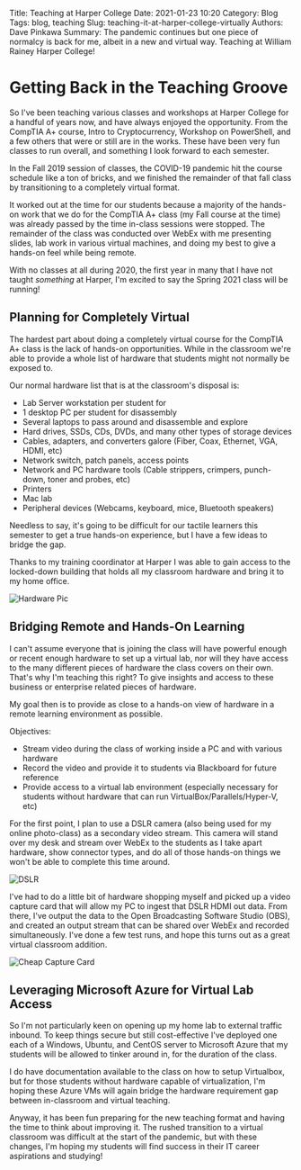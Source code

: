 Title: Teaching at Harper College
Date: 2021-01-23 10:20
Category: Blog
Tags: blog, teaching
Slug: teaching-it-at-harper-college-virtually
Authors: Dave Pinkawa
Summary: The pandemic continues but one piece of normalcy is back for me, albeit in a new and virtual way. Teaching at William Rainey Harper College!

# Getting Back in the Teaching Groove

So I've been teaching various classes and workshops at Harper College for a handful of years now, and have always enjoyed the opportunity. From the CompTIA A+ course, Intro to Cryptocurrency, Workshop on PowerShell, and a few others that were or still are in the works. These have been very fun classes to run overall, and something I look forward to each semester.

In the Fall 2019 session of classes, the COVID-19 pandemic hit the course schedule like a ton of bricks, and we finished the remainder of that fall class by transitioning to a completely virtual format.

It worked out at the time for our students because a majority of the hands-on work that we do for the CompTIA A+ class (my Fall course at the time) was already passed by the time in-class sessions were stopped. The remainder of the class was conducted over WebEx with me presenting slides, lab work in various virtual machines, and doing my best to give a hands-on feel while being remote.

With no classes at all during 2020, the first year in many that I have not taught _something_ at Harper, I'm excited to say the Spring 2021 class will be running! 

## Planning for Completely Virtual

The hardest part about doing a completely virtual course for the CompTIA A+ class is the lack of hands-on opportunities. While in the classroom we're able to provide a whole list of hardware that students might not normally be exposed to.

Our normal hardware list that is at the classroom's disposal is:

* Lab Server workstation per student for
* 1 desktop PC per student for disassembly
* Several laptops to pass around and disassemble and explore
* Hard drives, SSDs, CDs, DVDs, and many other types of storage devices
* Cables, adapters, and converters galore (Fiber, Coax, Ethernet, VGA, HDMI, etc)
* Network switch, patch panels, access points
* Network and PC hardware tools (Cable strippers, crimpers, punch-down, toner and probes, etc)
* Printers
* Mac lab 
* Peripheral devices (Webcams, keyboard, mice, Bluetooth speakers)

Needless to say, it's going to be difficult for our tactile learners this semester to get a true hands-on experience, but I have a few ideas to bridge the gap.

Thanks to my training coordinator at Harper I was able to gain access to the locked-down building that holds all my classroom hardware and bring it to my home office.

![Hardware Pic](https://pinkawa.blob.core.windows.net/pinkawapublicimages/classroom-hardware.jpg "Hardware Pic")

## Bridging Remote and Hands-On Learning

I can't assume everyone that is joining the class will have powerful enough or recent enough hardware to set up a virtual lab, nor will they have access to the many different pieces of hardware the class covers on their own. That's why I'm teaching this right? To give insights and access to these business or enterprise related pieces of hardware.

My goal then is to provide as close to a hands-on view of hardware in a remote learning environment as possible.

Objectives:
* Stream video during the class of working inside a PC and with various hardware
* Record the video and provide it to students via Blackboard for future reference
* Provide access to a virtual lab environment (especially necessary for students without hardware that can run VirtualBox/Parallels/Hyper-V, etc)

For the first point, I plan to use a DSLR camera (also being used for my online photo-class) as a secondary video stream. This camera will stand over my desk and stream over WebEx to the students as I take apart hardware, show connector types, and do all of those hands-on things we won't be able to complete this time around. 

![DSLR](https://pinkawa.blob.core.windows.net/pinkawapublicimages/DSLR.jpg "DSLR")

I've had to do a little bit of hardware shopping myself and picked up a video capture card that will allow my PC to ingest that DSLR HDMI out data. From there, I've output the data to the Open Broadcasting Software Studio (OBS), and created an output stream that can be shared over WebEx and recorded simultaneously. I've done a few test runs, and hope this turns out as a great virtual classroom addition.

![Cheap Capture Card](https://pinkawa.blob.core.windows.net/pinkawapublicimages/video-capture-card.jpg "Cheap Capture Card")

## Leveraging Microsoft Azure for Virtual Lab Access

So I'm not particularly keen on opening up my home lab to external traffic inbound. To keep things secure but still cost-effective I've deployed one each of a Windows, Ubuntu, and CentOS server to Microsoft Azure that my students will be allowed to tinker around in, for the duration of the class. 

I do have documentation available to the class on how to setup Virtualbox, but for those students without hardware capable of virtualization, I'm hoping these Azure VMs will again bridge the hardware requirement gap between in-classroom and virtual teaching.

Anyway, it has been fun preparing for the new teaching format and having the time to think about improving it. The rushed transition to a virtual classroom was difficult at the start of the pandemic, but with these changes, I'm hoping my students will find success in their IT career aspirations and studying!
